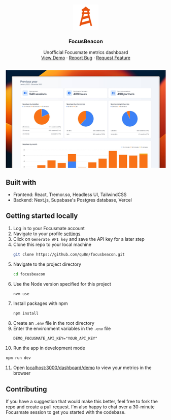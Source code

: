 <a name="readme-top"></a>

<br />
<div align="center">
  <a href="https://github.com/qu8n/FocusBeacon">
    <img src="public/logo.png" alt="Logo" width="80" height="80">
  </a>

<h3 align="center">FocusBeacon</h3>

  <p align="center">
    Unofficial Focusmate metrics dashboard
    <br />
    <a href="https://www.focusbeacon.com/dashboard/demo">View Demo</a>
    ·
    <a href="https://github.com/qu8n/FocusBeacon/issues">Report Bug</a>
    ·
    <a href="https://github.com/qu8n/FocusBeacon/issues">Request Feature</a>
  </p>
</div>

<br />
<img src="public/FocusBeaconPreview.jpg" alt="FocusBeacon preview">

## Built with

* Frontend: React, Tremor.so, Headless UI, TailwindCSS
* Backend: Next.js, Supabase's Postgres database, Vercel

## Getting started locally

1. Log in to your Focusmate account
2. Navigate to your profile [settings](https://www.focusmate.com/profile/edit-p)
3. Click on `Generate API key` and save the API key for a later step
4. Clone this repo to your local machine
   ```sh
   git clone https://github.com/qu8n/focusbeacon.git
   ```
5. Navigate to the project directory
   ```sh
   cd focusbeacon
   ```
6. Use the Node version specified for this project
   ```sh
   nvm use
   ```
7. Install packages with npm
   ```sh
   npm install
   ```
8. Create an `.env` file in the root directory
9. Enter the environment variables in the `.env` file
   ```
   DEMO_FOCUSMATE_API_KEY="YOUR_API_KEY"
   ```
10. Run the app in development mode
   ```sh
   npm run dev
   ```
11. Open [localhost:3000/dashboard/demo](http://localhost:3000/dashboard/demo) to view your metrics in the browser

## Contributing

If you have a suggestion that would make this better, feel free to fork the repo and create a pull request. 
I'm also happy to chat over a 30-minute Focusmate session to get you started with the codebase.